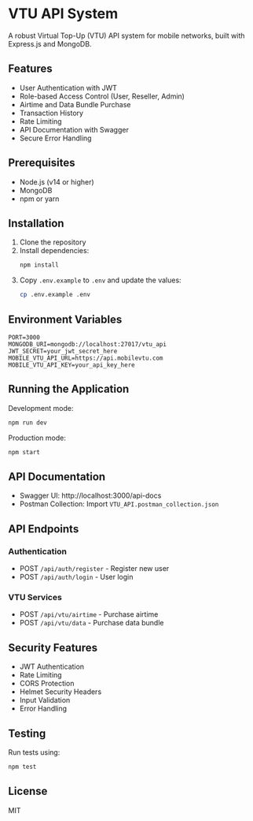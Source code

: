 # VTU API System

A robust Virtual Top-Up (VTU) API system for mobile networks, built with Express.js and MongoDB.

## Features

- User Authentication with JWT
- Role-based Access Control (User, Reseller, Admin)
- Airtime and Data Bundle Purchase
- Transaction History
- Rate Limiting
- API Documentation with Swagger
- Secure Error Handling

## Prerequisites

- Node.js (v14 or higher)
- MongoDB
- npm or yarn

## Installation

1. Clone the repository
2. Install dependencies:
   ```bash
   npm install
   ```
3. Copy `.env.example` to `.env` and update the values:
   ```bash
   cp .env.example .env
   ```

## Environment Variables

```env
PORT=3000
MONGODB_URI=mongodb://localhost:27017/vtu_api
JWT_SECRET=your_jwt_secret_here
MOBILE_VTU_API_URL=https://api.mobilevtu.com
MOBILE_VTU_API_KEY=your_api_key_here
```

## Running the Application

Development mode:
```bash
npm run dev
```

Production mode:
```bash
npm start
```

## API Documentation

- Swagger UI: http://localhost:3000/api-docs
- Postman Collection: Import `VTU_API.postman_collection.json`

## API Endpoints

### Authentication

- POST `/api/auth/register` - Register new user
- POST `/api/auth/login` - User login

### VTU Services

- POST `/api/vtu/airtime` - Purchase airtime
- POST `/api/vtu/data` - Purchase data bundle

## Security Features

- JWT Authentication
- Rate Limiting
- CORS Protection
- Helmet Security Headers
- Input Validation
- Error Handling

## Testing

Run tests using:
```bash
npm test
```

## License

MIT
